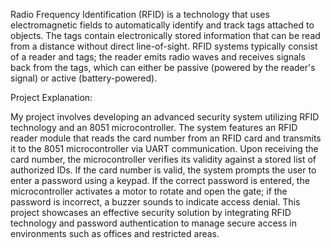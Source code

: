 Radio Frequency Identification (RFID) is a technology that uses electromagnetic fields to automatically identify and track tags attached to objects. The tags contain electronically stored information that can be read from a distance without direct line-of-sight. RFID systems typically consist of a reader and tags; the reader emits radio waves and receives signals back from the tags, which can either be passive (powered by the reader's signal) or active (battery-powered).

Project Explanation:

My project involves developing an advanced security system utilizing RFID technology and an 8051 microcontroller. The system features an RFID reader module that reads the card number from an RFID card and transmits it to the 8051 microcontroller via UART communication. Upon receiving the card number, the microcontroller verifies its validity against a stored list of authorized IDs. If the card number is valid, the system prompts the user to enter a password using a keypad. If the correct password is entered, the microcontroller activates a motor to rotate and open the gate; if the password is incorrect, a buzzer sounds to indicate access denial. This project showcases an effective security solution by integrating RFID technology and password authentication to manage secure access in environments such as offices and restricted areas.
